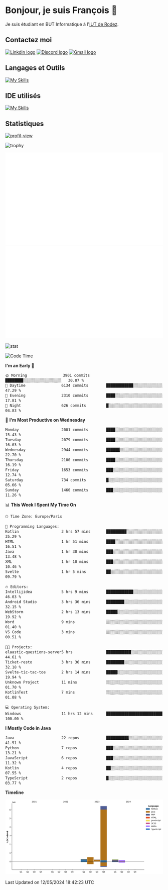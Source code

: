 # Bonjour, je suis François 👋

Je suis étudiant en BUT Informatique à l'[IUT de Rodez](https://iut-rodez.fr).

## Contactez moi

<p>
<a href="https://www.linkedin.com/in/fran%C3%A7ois-de-saint-palais-00985327a/" target="blank"><img src="https://img.shields.io/badge/LinkedIn-0077B5?style=for-the-badge&logo=linkedin&logoColor=white" alt="Linkdin logo"/></a>
<a href="https://discord.gg/francis389" target="blank"><img src="https://img.shields.io/badge/Discord-7289DA?style=for-the-badge&logo=discord&logoColor=white" alt="Discord logo" /></a>
<a href="mailto:francois-sp@gmx.fr" target="blank"><img src="https://img.shields.io/badge/Gmail-D14836?style=for-the-badge&logo=gmail&logoColor=white" alt="Gmail logo"/></a> 
</p>

## Langages et Outils

[![My Skills](https://skillicons.dev/icons?i=java,py,kotlin,spring,git,html,css,sass,svelte,vue,angular,react,bootstrap,ts,jquery,js,php,mysql,sqlite,grafana,linux,windows,figma,postman)](https://skillicons.dev)

## IDE utilisés

[![My Skills](https://skillicons.dev/icons?i=idea,phpstorm,pycharm,androidstudio,vscode,webstorm,eclipse)](https://skillicons.dev)

## Statistiques

[![profil-view](https://komarev.com/ghpvc/?username=francois389&label=Profile%20views&color=0e75b6&style=flat)](https://github.com/ryo-ma/github-profile-trophy)

![trophy](https://github-profile-trophy.vercel.app/?username=Francois389&theme=onedark&column=-1)

![top-lang](https://raw.githubusercontent.com/Francois389/github-stat/master/generated/languages.svg#gh-dark-mode-only)
![](https://raw.githubusercontent.com/Francois389/github-stat/master/generated/overview.svg#gh-dark-mode-only)

![stat](https://github-readme-stats.vercel.app/api?username=francois389&show_icons=true&locale=fr&theme=onedark)

<!--START_SECTION:waka-->
![Code Time](http://img.shields.io/badge/Code%20Time-214%20hrs%2027%20mins-blue)

**I'm an Early 🐤** 

```text
🌞 Morning                3901 commits        ████████░░░░░░░░░░░░░░░░░   30.07 % 
🌆 Daytime                6134 commits        ████████████░░░░░░░░░░░░░   47.29 % 
🌃 Evening                2310 commits        ████░░░░░░░░░░░░░░░░░░░░░   17.81 % 
🌙 Night                  626 commits         █░░░░░░░░░░░░░░░░░░░░░░░░   04.83 % 
```
📅 **I'm Most Productive on Wednesday** 

```text
Monday                   2001 commits        ████░░░░░░░░░░░░░░░░░░░░░   15.43 % 
Tuesday                  2079 commits        ████░░░░░░░░░░░░░░░░░░░░░   16.03 % 
Wednesday                2944 commits        ██████░░░░░░░░░░░░░░░░░░░   22.70 % 
Thursday                 2100 commits        ████░░░░░░░░░░░░░░░░░░░░░   16.19 % 
Friday                   1653 commits        ███░░░░░░░░░░░░░░░░░░░░░░   12.74 % 
Saturday                 734 commits         █░░░░░░░░░░░░░░░░░░░░░░░░   05.66 % 
Sunday                   1460 commits        ███░░░░░░░░░░░░░░░░░░░░░░   11.26 % 
```


📊 **This Week I Spent My Time On** 

```text
🕑︎ Time Zone: Europe/Paris

💬 Programming Languages: 
Kotlin                   3 hrs 57 mins       █████████░░░░░░░░░░░░░░░░   35.29 % 
HTML                     1 hr 51 mins        ████░░░░░░░░░░░░░░░░░░░░░   16.51 % 
Java                     1 hr 30 mins        ███░░░░░░░░░░░░░░░░░░░░░░   13.48 % 
XML                      1 hr 10 mins        ███░░░░░░░░░░░░░░░░░░░░░░   10.46 % 
Svelte                   1 hr 5 mins         ██░░░░░░░░░░░░░░░░░░░░░░░   09.79 % 

🔥 Editors: 
Intellijidea             5 hrs 9 mins        ████████████░░░░░░░░░░░░░   46.03 % 
Android Studio           3 hrs 36 mins       ████████░░░░░░░░░░░░░░░░░   32.15 % 
WebStorm                 2 hrs 13 mins       █████░░░░░░░░░░░░░░░░░░░░   19.92 % 
Word                     9 mins              ░░░░░░░░░░░░░░░░░░░░░░░░░   01.40 % 
VS Code                  3 mins              ░░░░░░░░░░░░░░░░░░░░░░░░░   00.51 % 

🐱‍💻 Projects: 
elaastic-questions-server5 hrs               ███████████░░░░░░░░░░░░░░   44.61 % 
Ticket-resto             3 hrs 36 mins       ████████░░░░░░░░░░░░░░░░░   32.18 % 
Svelte-tic-tac-toe       2 hrs 14 mins       █████░░░░░░░░░░░░░░░░░░░░   19.94 % 
Unknown Project          11 mins             ░░░░░░░░░░░░░░░░░░░░░░░░░   01.70 % 
KotlinTest               7 mins              ░░░░░░░░░░░░░░░░░░░░░░░░░   01.08 % 

💻 Operating System: 
Windows                  11 hrs 12 mins      █████████████████████████   100.00 % 
```

**I Mostly Code in Java** 

```text
Java                     22 repos            ██████████░░░░░░░░░░░░░░░   41.51 % 
Python                   7 repos             ███░░░░░░░░░░░░░░░░░░░░░░   13.21 % 
JavaScript               6 repos             ███░░░░░░░░░░░░░░░░░░░░░░   11.32 % 
Kotlin                   4 repos             ██░░░░░░░░░░░░░░░░░░░░░░░   07.55 % 
TypeScript               2 repos             █░░░░░░░░░░░░░░░░░░░░░░░░   03.77 % 
```



**Timeline**

![Lines of Code chart](https://raw.githubusercontent.com/Francois389/Francois389/main/assets/bar_graph.png)


 Last Updated on 12/05/2024 18:42:23 UTC
<!--END_SECTION:waka-->
